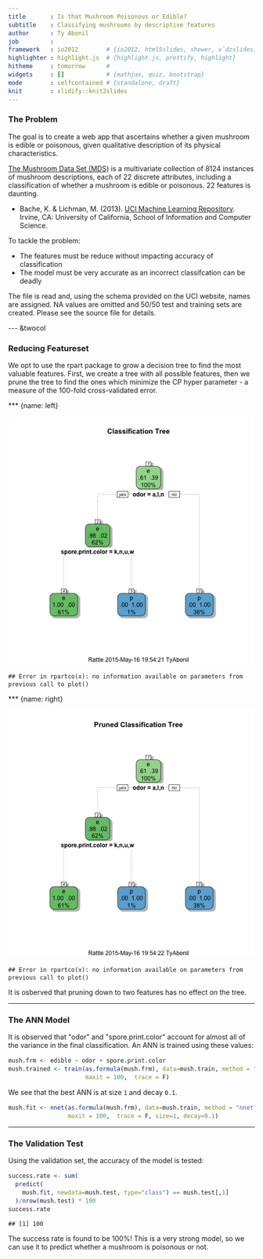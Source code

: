 ```yaml
---
title       : Is that Mushroom Poisonous or Edible?
subtitle    : Classifying mushrooms by descriptive features
author      : Ty Abonil
job         : 
framework   : io2012        # {io2012, html5slides, shower, x`dzslides, ...}
highlighter : highlight.js  # {highlight.js, prettify, highlight}
hitheme     : tomorrow      # 
widgets     : []            # {mathjax, quiz, bootstrap}
mode        : selfcontained # {standalone, draft}
knit        : slidify::knit2slides
---
```

### The Problem

The goal is to create a web app that ascertains whether a given mushroom is edible or poisonous, given qualitative description of its physical characteristics.

[The Mushroom Data Set (MDS)](https://archive.ics.uci.edu/ml/datasets/Mushroom) is a multivariate collection of 8124 instances of mushroom descriptions, each of 22 discrete attributes, including a classification of whether a mushroom is edible or poisonous.  22 features is daunting.
-  Bache, K. & Lichman, M. (2013). [UCI Machine Learning Repository](http://archive.ics.uci.edu/ml). Irvine, CA: University of California, School of Information and Computer Science.


To tackle the problem:
- The features must be reduce without impacting accuracy of classification
- The model must be very accurate as an incorrect classifcation can be deadly



The file is read and, using the schema provided on the UCI website, names are assigned. NA values are omitted and 50/50 test and training sets are created. Please see the source file for details. 




--- &twocol

### Reducing Featureset
We opt to use the rpart package to grow a decision tree to find the most valuable features.  First, we create a tree with all possible features, then we prune the tree to find the ones which minimize the CP hyper parameter - a measure of the 100-fold cross-validated error.

*** {name: left}


![plot of chunk unnamed-chunk-3](assets/fig/unnamed-chunk-3-1.png) 

```
## Error in rpartco(x): no information available on parameters from previous call to plot()
```

*** {name: right}

![plot of chunk unnamed-chunk-4](assets/fig/unnamed-chunk-4-1.png) 

```
## Error in rpartco(x): no information available on parameters from previous call to plot()
```

It is osberved that pruning down to two features has no effect on the tree.

---

### The ANN Model


It is observed that "odor" and "spore.print.color" account for almost all of the variance in the final classification.  An ANN is trained using these values:


```r
mush.frm <- edible ~ odor + spore.print.color
mush.trained <- train(as.formula(mush.frm), data=mush.train, method = "nnet", 
                      maxit = 100,  trace = F)
```

We see that the best ANN is at size ``1`` and decay ``0.1``.


```r
mush.fit <- nnet(as.formula(mush.frm), data=mush.train, method = "nnet", 
                 maxit = 100,  trace = F, size=1, decay=0.1)
```

---

### The Validation Test

Using the validation set, the accuracy of the model is tested:


```r
success.rate <- sum(
  predict(
    mush.fit, newdata=mush.test, type="class") == mush.test[,1]
  )/nrow(mush.test) * 100
success.rate
```

```
## [1] 100
```

The success rate is found to be 100%!  This is a very strong model, so we can use it to predict whether a mushroom is poisonous or not.
